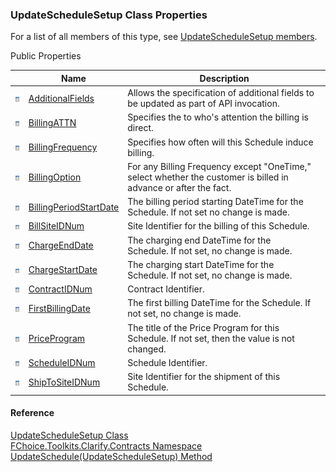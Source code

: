 ﻿### UpdateScheduleSetup Class Properties

For a list of all members of this type, see [UpdateScheduleSetup members](FChoice.Toolkits.Clarify~FChoice.Toolkits.Clarify.Contracts.UpdateScheduleSetup_members.md).

Public Properties

|   | Name | Description |
| --- | --- | --- |
| ![Public Property](dotnetimages/publicProperty.png) | [AdditionalFields](FChoice.Toolkits.Clarify~FChoice.Toolkits.Clarify.Contracts.UpdateScheduleSetup~AdditionalFields.md) | Allows the specification of additional fields to be updated as part of API invocation.   |
| ![Public Property](dotnetimages/publicProperty.png) | [BillingATTN](FChoice.Toolkits.Clarify~FChoice.Toolkits.Clarify.Contracts.UpdateScheduleSetup~BillingATTN.md) | Specifies the to who's attention the billing is direct.   |
| ![Public Property](dotnetimages/publicProperty.png) | [BillingFrequency](FChoice.Toolkits.Clarify~FChoice.Toolkits.Clarify.Contracts.UpdateScheduleSetup~BillingFrequency.md) | Specifies how often will this Schedule induce billing.   |
| ![Public Property](dotnetimages/publicProperty.png) | [BillingOption](FChoice.Toolkits.Clarify~FChoice.Toolkits.Clarify.Contracts.UpdateScheduleSetup~BillingOption.md) | For any Billing Frequency except "OneTime," select whether the customer is billed in advance or after the fact.   |
| ![Public Property](dotnetimages/publicProperty.png) | [BillingPeriodStartDate](FChoice.Toolkits.Clarify~FChoice.Toolkits.Clarify.Contracts.UpdateScheduleSetup~BillingPeriodStartDate.md) | The billing period starting DateTime for the Schedule. If not set no change is made.   |
| ![Public Property](dotnetimages/publicProperty.png) | [BillSiteIDNum](FChoice.Toolkits.Clarify~FChoice.Toolkits.Clarify.Contracts.UpdateScheduleSetup~BillSiteIDNum.md) | Site Identifier for the billing of this Schedule.   |
| ![Public Property](dotnetimages/publicProperty.png) | [ChargeEndDate](FChoice.Toolkits.Clarify~FChoice.Toolkits.Clarify.Contracts.UpdateScheduleSetup~ChargeEndDate.md) | The charging end DateTime for the Schedule. If not set, no change is made.   |
| ![Public Property](dotnetimages/publicProperty.png) | [ChargeStartDate](FChoice.Toolkits.Clarify~FChoice.Toolkits.Clarify.Contracts.UpdateScheduleSetup~ChargeStartDate.md) | The charging start DateTime for the Schedule. If not set, no change is made.   |
| ![Public Property](dotnetimages/publicProperty.png) | [ContractIDNum](FChoice.Toolkits.Clarify~FChoice.Toolkits.Clarify.Contracts.UpdateScheduleSetup~ContractIDNum.md) | Contract Identifier.   |
| ![Public Property](dotnetimages/publicProperty.png) | [FirstBillingDate](FChoice.Toolkits.Clarify~FChoice.Toolkits.Clarify.Contracts.UpdateScheduleSetup~FirstBillingDate.md) | The first billing DateTime for the Schedule. If not set, no change is made.   |
| ![Public Property](dotnetimages/publicProperty.png) | [PriceProgram](FChoice.Toolkits.Clarify~FChoice.Toolkits.Clarify.Contracts.UpdateScheduleSetup~PriceProgram.md) | The title of the Price Program for this Schedule. If not set, then the value is not changed.   |
| ![Public Property](dotnetimages/publicProperty.png) | [ScheduleIDNum](FChoice.Toolkits.Clarify~FChoice.Toolkits.Clarify.Contracts.UpdateScheduleSetup~ScheduleIDNum.md) | Schedule Identifier.   |
| ![Public Property](dotnetimages/publicProperty.png) | [ShipToSiteIDNum](FChoice.Toolkits.Clarify~FChoice.Toolkits.Clarify.Contracts.UpdateScheduleSetup~ShipToSiteIDNum.md) | Site Identifier for the shipment of this Schedule.   |





#### Reference

[UpdateScheduleSetup Class](FChoice.Toolkits.Clarify~FChoice.Toolkits.Clarify.Contracts.UpdateScheduleSetup.md)  
[FChoice.Toolkits.Clarify.Contracts Namespace](FChoice.Toolkits.Clarify~FChoice.Toolkits.Clarify.Contracts_namespace.md)  
[UpdateSchedule(UpdateScheduleSetup) Method](FChoice.Toolkits.Clarify~FChoice.Toolkits.Clarify.Contracts.ContractsToolkit~UpdateSchedule(UpdateScheduleSetup).md)